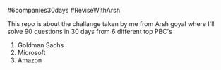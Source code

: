 #6companies30days
#ReviseWithArsh

This repo is about the challange taken by me from Arsh goyal where I'll solve 90 questions in 30 days from 6 different top PBC's

1. Goldman Sachs
2. Microsoft
3. Amazon

